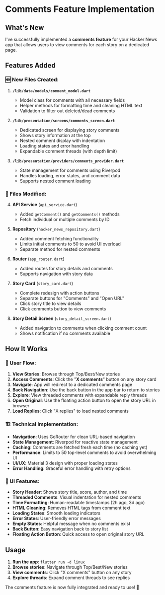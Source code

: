 # Comments Feature Implementation

## What's New

I've successfully implemented a **comments feature** for your Hacker News app that allows users to view comments for each story on a dedicated page.

## Features Added

### 🆕 New Files Created:

1. **`/lib/data/models/comment_model.dart`**
   - Model class for comments with all necessary fields
   - Helper methods for formatting time and cleaning HTML text
   - Validation to filter out deleted/dead comments

2. **`/lib/presentation/screens/comments_screen.dart`**
   - Dedicated screen for displaying story comments
   - Shows story information at the top
   - Nested comment display with indentation
   - Loading states and error handling
   - Expandable comment threads (with depth limit)

3. **`/lib/presentation/providers/comments_provider.dart`**
   - State management for comments using Riverpod
   - Handles loading, error states, and comment data
   - Supports nested comment loading

### 🔄 Files Modified:

4. **API Service** (`api_service.dart`)
   - Added `getComment()` and `getComments()` methods
   - Fetch individual or multiple comments by ID

5. **Repository** (`hacker_news_repository.dart`)
   - Added comment fetching functionality
   - Limits initial comments to 50 to avoid UI overload
   - Separate method for nested comments

6. **Router** (`app_router.dart`)
   - Added routes for story details and comments
   - Supports navigation with story data

7. **Story Card** (`story_card.dart`)
   - Complete redesign with action buttons
   - Separate buttons for "Comments" and "Open URL"
   - Click story title to view details
   - Click comments button to view comments

8. **Story Detail Screen** (`story_detail_screen.dart`)
   - Added navigation to comments when clicking comment count
   - Shows notification if no comments available

## How It Works

### 📱 User Flow:

1. **View Stories**: Browse through Top/Best/New stories
2. **Access Comments**: Click the "**X comments**" button on any story card
3. **Navigate**: App will redirect to a dedicated comments page
4. **Back Navigation**: Use the back button in the app bar to return to stories
5. **Explore**: View threaded comments with expandable reply threads
6. **Open Original**: Use the floating action button to open the story URL in browser
6. **Load Replies**: Click "X replies" to load nested comments

### 🏗️ Technical Implementation:

- **Navigation**: Uses GoRouter for clean URL-based navigation
- **State Management**: Riverpod for reactive state management
- **Caching**: Comments are fetched fresh each time (no caching yet)
- **Performance**: Limits to 50 top-level comments to avoid overwhelming UI
- **UI/UX**: Material 3 design with proper loading states
- **Error Handling**: Graceful error handling with retry options

### 🎨 UI Features:

- **Story Header**: Shows story title, score, author, and time
- **Threaded Comments**: Visual indentation for nested comments  
- **Time Formatting**: Human-readable timestamps (2h ago, 3d ago)
- **HTML Cleaning**: Removes HTML tags from comment text
- **Loading States**: Smooth loading indicators
- **Error States**: User-friendly error messages
- **Empty States**: Helpful message when no comments exist
- **Back Button**: Easy navigation back to story list
- **Floating Action Button**: Quick access to open original story URL

## Usage

1. **Run the app**: `flutter run -d linux`
2. **Browse stories**: Navigate through Top/Best/New stories
3. **View comments**: Click "X comments" button on any story
4. **Explore threads**: Expand comment threads to see replies

The comments feature is now fully integrated and ready to use! 🎉
